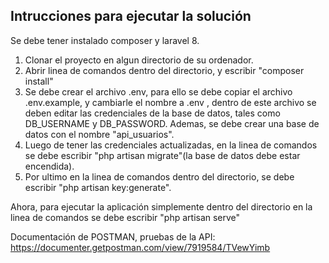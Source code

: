## **Intrucciones para ejecutar la solución**

Se debe tener instalado composer y laravel 8.

1) Clonar el proyecto en algun directorio de su ordenador.
2) Abrir linea de comandos dentro del directorio, y escribir "composer install"
3) Se debe crear el archivo .env, para ello se debe copiar el archivo .env.example, y cambiarle el nombre a .env , dentro de este archivo se deben editar las credenciales de la base de datos,  tales como DB_USERNAME y DB_PASSWORD. Ademas, se debe crear una base de datos con el nombre "api_usuarios".
4) Luego de tener las credenciales actualizadas, en la linea de comandos se debe escribir "php artisan migrate"(la base de datos debe estar encendida).
5) Por ultimo en la linea de comandos dentro del directorio, se debe escribir "php artisan key:generate".

Ahora, para ejecutar la aplicación simplemente dentro del directorio en la linea de comandos se debe escribir "php artisan serve"

Documentación de POSTMAN, pruebas de la API: https://documenter.getpostman.com/view/7919584/TVewYimb
